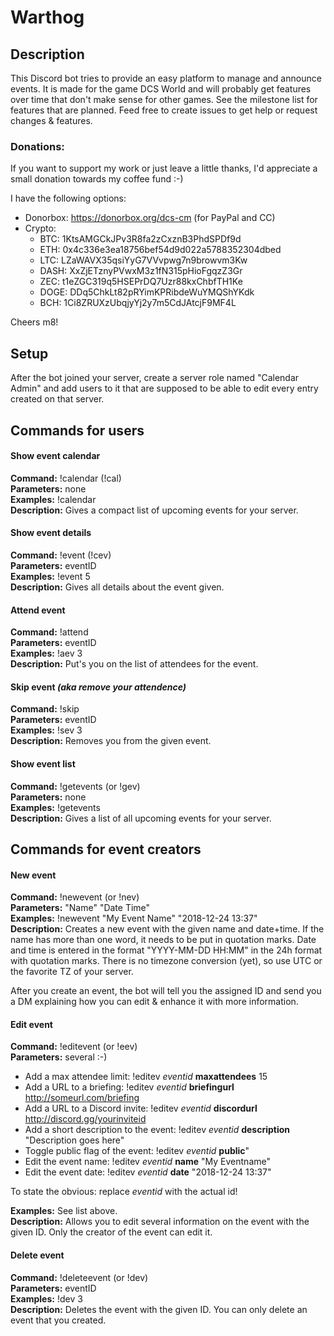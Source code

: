 # Warthog

## Description

This Discord bot tries to provide an easy platform to manage and announce events. It is made for the game DCS World and will probably get features over time that don't make sense for other games. See the milestone list for features that are planned. Feed free to create issues to get help or request changes & features.


### Donations:
If you want to support my work or just leave a little thanks, I'd appreciate a small donation towards my coffee fund :-) 

I have the following options:
- Donorbox: https://donorbox.org/dcs-cm (for PayPal and CC)
- Crypto:
  - BTC: 1KtsAMGCkJPv3R8fa2zCxznB3PhdSPDf9d
  - ETH: 0x4c336e3ea18756bef54d9d022a5788352304dbed
  - LTC: LZaWAVX35qsiYyG7VVvpwg7n9browvm3Kw
  - DASH: XxZjETznyPVwxM3z1fN315pHioFgqzZ3Gr
  - ZEC: t1eZGC319q5HSEPrDQ7Uzr88kxChbfTH1Ke
  - DOGE: DDq5ChkLt82pRYimKPRibdeWuYMQShYKdk
  - BCH: 1Ci8ZRUXzUbqjyYj2y7m5CdJAtcjF9MF4L 

Cheers m8!

## Setup

After the bot joined your server, create a server role named "Calendar Admin" and add users to it that are supposed to be able to edit every entry created on that server.

## Commands for users

#### Show event calendar
**Command:** !calendar (!cal)\
**Parameters:**  none\
**Examples:** !calendar\
**Description:** Gives a compact list of upcoming events for your server.

#### Show event details 
**Command:** !event (!cev)\
**Parameters:**  eventID\
**Examples:** !event 5\
**Description:** Gives all details about the event given.

#### Attend event
**Command:** !attend \
**Parameters:** eventID \
**Examples:** !aev 3\
**Description:** Put's you on the list of attendees for the event.

#### Skip event *(aka remove your attendence)*
**Command:** !skip \
**Parameters:**  eventID \
**Examples:** !sev 3\
**Description:** Removes you from the given event.

#### Show event list
**Command:** !getevents (or !gev)\
**Parameters:** none \
**Examples:** !getevents \
**Description:** Gives a list of all upcoming events for your server.


## Commands for event creators

#### New event
**Command:** !newevent (or !nev) \
**Parameters:** "Name" "Date Time" \
**Examples:** !newevent "My Event Name" "2018-12-24 13:37"\
**Description:** Creates a new event with the given name and date+time. If the name has more than one word, it needs to be put in quotation marks. Date and time is entered in the format "YYYY-MM-DD HH:MM" in the 24h format with quotation marks. There is no timezone conversion (yet), so use UTC or the favorite TZ of your server. 

After you create an event, the bot will tell you the assigned ID and send you a DM explaining how you can edit & enhance it with more information.

#### Edit event
**Command:** !editevent (or !eev)\
**Parameters:** several :-) 
- Add a max attendee limit: !editev *eventid* **maxattendees** 15
- Add a URL to a briefing: !editev *eventid* **briefingurl** http://someurl.com/briefing
- Add a URL to a Discord invite: !editev *eventid* **discordurl** http://discord.gg/yourinviteid
- Add a short description to the event: !editev *eventid* **description** "Description goes here"
- Toggle public flag of the event: !editev *eventid* **public**" 
- Edit the event name: !editev *eventid* **name** "My Eventname"
- Edit the event date: !editev *eventid* **date** "2018-12-24 13:37" 

To state the obvious: replace *eventid* with the actual id!

**Examples:** See list above. \
**Description:** Allows you to edit several information on the event with the given ID. Only the creator of the event can edit it.

#### Delete event
**Command:** !deleteevent (or !dev) \
**Parameters:** eventID \
**Examples:** !dev 3 \
**Description:** Deletes the event with the given ID. You can only delete an event that you created.

